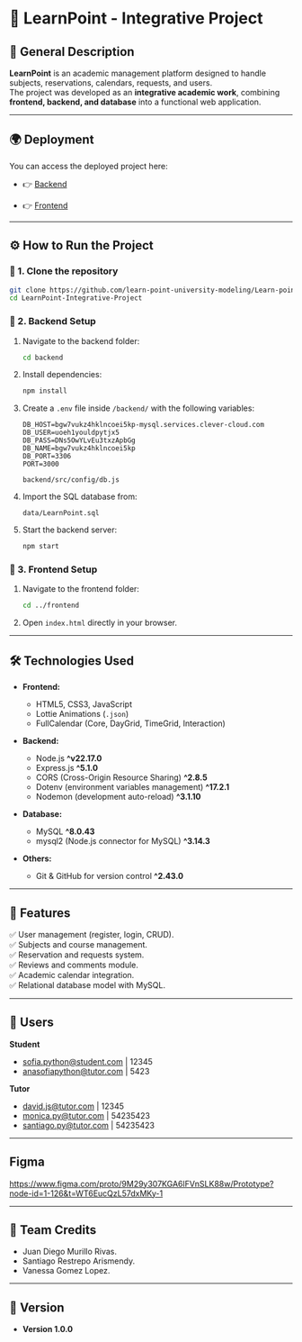 # 📘 LearnPoint - Integrative Project

## 📌 General Description  
**LearnPoint** is an academic management platform designed to handle subjects, reservations, calendars, requests, and users.  
The project was developed as an **integrative academic work**, combining **frontend, backend, and database** into a functional web application.  

---

## 🌍 Deployment  

You can access the deployed project here:  
- 👉 [Backend](link) 

- 👉 [Frontend](Link) 
---

## ⚙️ How to Run the Project  

### 🔹 1. Clone the repository  
```bash
git clone https://github.com/learn-point-university-modeling/Learn-point-university-modeling-complete.git
cd LearnPoint-Integrative-Project
```

### 🔹 2. Backend Setup  
1. Navigate to the backend folder:  
   ```bash
   cd backend
   ```
2. Install dependencies:  
   ```bash
   npm install
   ```
3. Create a `.env` file inside `/backend/` with the following variables:  
   ```env
   DB_HOST=bgw7vukz4hklncoei5kp-mysql.services.clever-cloud.com
   DB_USER=uoeh1youldpytjx5
   DB_PASS=DNs5OwYLvEu3txzApbGg
   DB_NAME=bgw7vukz4hklncoei5kp
   DB_PORT=3306
   PORT=3000
   ```
   ```
   backend/src/config/db.js
   ```
4. Import the SQL database from:  
   ```
   data/LearnPoint.sql
   ```
5. Start the backend server:  
   ```bash
   npm start
   ```

### 🔹 3. Frontend Setup  
1. Navigate to the frontend folder:  
   ```bash
   cd ../frontend
   ```
2. Open `index.html` directly in your browser.  

---

## 🛠️ Technologies Used  


- **Frontend:**  
  - HTML5, CSS3, JavaScript  
  - Lottie Animations (`.json`)  
  - FullCalendar (Core, DayGrid, TimeGrid, Interaction)  

- **Backend:**  
  - Node.js **^v22.17.0**
  - Express.js **^5.1.0**
  - CORS (Cross-Origin Resource Sharing) **^2.8.5**
  - Dotenv (environment variables management) **^17.2.1**
  - Nodemon (development auto-reload) **^3.1.10**

- **Database:**  
  - MySQL  **^8.0.43**
  - mysql2 (Node.js connector for MySQL) **^3.14.3**

- **Others:**  
  - Git & GitHub for version control **^2.43.0**

---

## 🌟 Features  

✅ User management (register, login, CRUD).  
✅ Subjects and course management.  
✅ Reservation and requests system.  
✅ Reviews and comments module.  
✅ Academic calendar integration.  
✅ Relational database model with MySQL.  

---

## 🌟 Users

**Student** 
- sofia.python@student.com | 12345
- anasofiapython@tutor.com | 5423

**Tutor** 
- david.js@tutor.com | 12345
- monica.py@tutor.com | 54235423
- santiago.py@tutor.com | 54235423

---
## Figma

https://www.figma.com/proto/9M29y307KGA6lFVnSLK88w/Prototype?node-id=1-126&t=WT6EucQzL57dxMKy-1

---

## 👥 Team Credits  
- Juan Diego Murillo Rivas.
- Santiago Restrepo Arismendy.
- Vanessa Gomez Lopez.
 
---

## 📌 Version  

- **Version 1.0.0** 